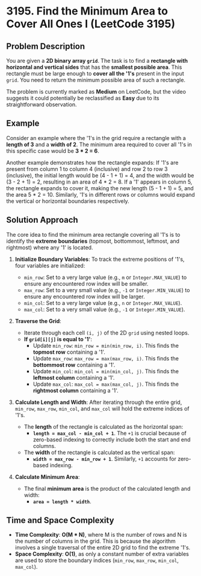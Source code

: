 
# 3195. Find the Minimum Area to Cover All Ones I (LeetCode 3195)

## Problem Description

You are given a **2D binary array `grid`**. The task is to find a **rectangle with horizontal and vertical sides** that has the **smallest possible area**. This rectangle must be large enough to **cover all the '1's** present in the input `grid`. You need to return the minimum possible area of such a rectangle.

The problem is currently marked as **Medium** on LeetCode, but the video suggests it could potentially be reclassified as **Easy** due to its straightforward observation.

## Example

Consider an example where the '1's in the grid require a rectangle with a **length of 3** and a **width of 2**. The minimum area required to cover all '1's in this specific case would be **3 * 2 = 6**.

Another example demonstrates how the rectangle expands:
If '1's are present from column 1 to column 4 (inclusive) and row 2 to row 3 (inclusive), the initial length would be (4 - 1 + 1) = 4, and the width would be (3 - 2 + 1) = 2, resulting in an area of 4 * 2 = 8. If a '1' appears in column 5, the rectangle expands to cover it, making the new length (5 - 1 + 1) = 5, and the area 5 * 2 = 10. Similarly, '1's in different rows or columns would expand the vertical or horizontal boundaries respectively.

## Solution Approach

The core idea to find the minimum area rectangle covering all '1's is to identify the **extreme boundaries** (topmost, bottommost, leftmost, and rightmost) where any '1' is located.

1.  **Initialize Boundary Variables**:
    To track the extreme positions of '1's, four variables are initialized:
    *   `min_row`: Set to a very large value (e.g., `m` or `Integer.MAX_VALUE`) to ensure any encountered row index will be smaller.
    *   `max_row`: Set to a very small value (e.g., `-1` or `Integer.MIN_VALUE`) to ensure any encountered row index will be larger.
    *   `min_col`: Set to a very large value (e.g., `n` or `Integer.MAX_VALUE`).
    *   `max_col`: Set to a very small value (e.g., `-1` or `Integer.MIN_VALUE`).

2.  **Traverse the Grid**:
    *   Iterate through each cell `(i, j)` of the 2D `grid` using nested loops.
    *   **If `grid[i][j]` is equal to '1'**:
        *   Update `min_row`: `min_row = min(min_row, i)`. This finds the **topmost row** containing a '1'.
        *   Update `max_row`: `max_row = max(max_row, i)`. This finds the **bottommost row** containing a '1'.
        *   Update `min_col`: `min_col = min(min_col, j)`. This finds the **leftmost column** containing a '1'.
        *   Update `max_col`: `max_col = max(max_col, j)`. This finds the **rightmost column** containing a '1'.

3.  **Calculate Length and Width**:
    After iterating through the entire grid, `min_row`, `max_row`, `min_col`, and `max_col` will hold the extreme indices of '1's.
    *   The **length** of the rectangle is calculated as the horizontal span:
        *   **`length = max_col - min_col + 1`**. The `+1` is crucial because of zero-based indexing to correctly include both the start and end columns.
    *   The **width** of the rectangle is calculated as the vertical span:
        *   **`width = max_row - min_row + 1`**. Similarly, `+1` accounts for zero-based indexing.

4.  **Calculate Minimum Area**:
    *   The final **minimum area** is the product of the calculated length and width:
        *   **`area = length * width`**.

## Time and Space Complexity

*   **Time Complexity**: **O(M * N)**, where M is the number of rows and N is the number of columns in the grid. This is because the algorithm involves a single traversal of the entire 2D grid to find the extreme '1's.
*   **Space Complexity**: **O(1)**, as only a constant number of extra variables are used to store the boundary indices (`min_row`, `max_row`, `min_col`, `max_col`).

